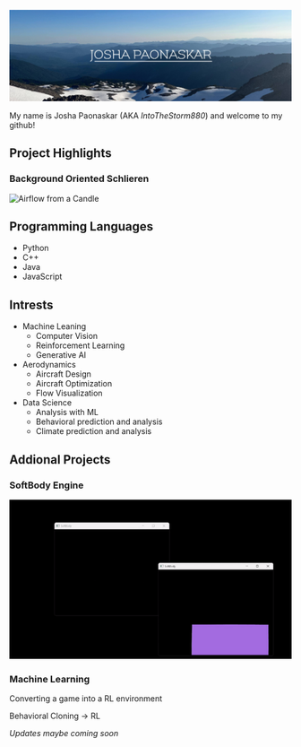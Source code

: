 ![A cool image I took](https://github.com/JPaonaskar/JPaonaskar/blob/main/images/header.jpg)

My name is Josha Paonaskar (AKA *IntoTheStorm880*) and welcome to my github!
 
## Project Highlights

### Background Oriented Schlieren
![Airflow from a Candle](https://github.com/JPaonaskar/JPaonaskar/blob/main/images/BOS.gif)

## Programming Languages
* Python
* C++
* Java
* JavaScript

## Intrests
* Machine Leaning
  - Computer Vision
  - Reinforcement Learning
  - Generative AI
* Aerodynamics
  - Aircraft Design
  - Aircraft Optimization
  - Flow Visualization
* Data Science
  - Analysis with ML
  - Behavioral prediction and analysis
  - Climate prediction and analysis
 
## Addional Projects

### SoftBody Engine
![A bouncy rectangle](https://github.com/JPaonaskar/JPaonaskar/blob/main/images/SoftBody.gif)

### Machine Learning
Converting a game into a RL environment

Behavioral Cloning -> RL

*Updates maybe coming soon*

<!--
**JPaonaskar/JPaonaskar** is a ✨ _special_ ✨ repository because its `README.md` (this file) appears on your GitHub profile.

Here are some ideas to get you started:

- 🔭 I’m currently working on ...
- 🌱 I’m currently learning ...
- 👯 I’m looking to collaborate on ...
- 🤔 I’m looking for help with ...
- 💬 Ask me about ...
- 📫 How to reach me: ...
- 😄 Pronouns: ...
- ⚡ Fun fact: ...
-->
